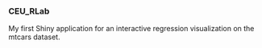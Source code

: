 ### CEU_RLab
My first Shiny application for an interactive regression visualization on the mtcars dataset.
